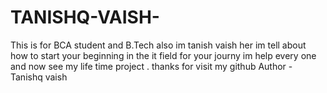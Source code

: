 # TANISHQ-VAISH-
This is for BCA student and B.Tech also im tanish vaish her im tell about how to start your beginning in the it field for your journy im help every one and now see my life time project . thanks for visit my github 
Author - Tanishq vaish 
